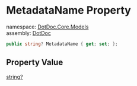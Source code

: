 ﻿# MetadataName Property

namespace: [DotDoc\.Core\.Models](../../DotDoc.Core.Models.md)<br />
assembly: [DotDoc](../../../DotDoc.md)



```csharp
public string? MetadataName { get; set; };
```

## Property Value

[string?](https://docs.microsoft.com/dotnet/api/System.String)

